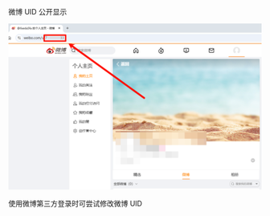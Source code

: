微博 UID 公开显示

![微博 UID 公开显示](./../../../image/%E7%AC%AC%E4%B8%89%E6%96%B9%E7%99%BB%E5%BD%95/%E5%BE%AE%E5%8D%9A%20UID%20%E5%85%AC%E5%BC%80%E6%98%BE%E7%A4%BA.png)

使用微博第三方登录时可尝试修改微博 UID

